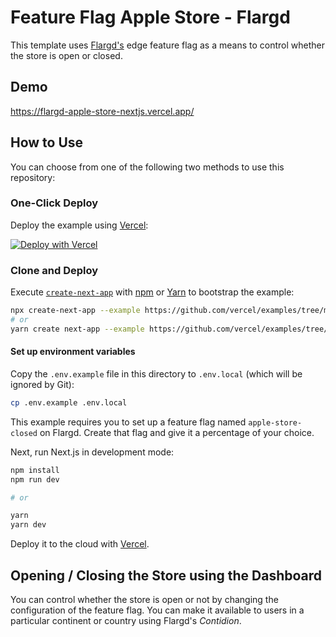 # Feature Flag Apple Store - Flargd

This template uses [Flargd's](https://github.com/pmbanugo/flargd) edge feature flag as a means to control whether the store is open or closed.

## Demo

https://flargd-apple-store-nextjs.vercel.app/

## How to Use

You can choose from one of the following two methods to use this repository:

### One-Click Deploy

Deploy the example using [Vercel](https://vercel.com?utm_source=github&utm_medium=readme&utm_campaign=flargd-examples):

[![Deploy with Vercel](https://vercel.com/button)](https://vercel.com/new/clone?repository-url=https%3A%2F%2Fgithub.com%2Fpmbanugo%2Fflargd-examples%2Ftree%2Fmain%2Fedge-middleware%2Fvercel-feature-flag-apple-store-nextjs&env=EDGE_FLAGS_HOST,EDGE_FLAGS_APP&envDescription=The%20URL%20to%20Flargd%20server&redirect-url=https%3A%2F%2Fgithub.com%2Fpmbanugo%2Fflargd)

### Clone and Deploy

Execute [`create-next-app`](https://github.com/vercel/next.js/tree/canary/packages/create-next-app) with [npm](https://docs.npmjs.com/cli/init) or [Yarn](https://yarnpkg.com/lang/en/docs/cli/create/) to bootstrap the example:

```bash
npx create-next-app --example https://github.com/vercel/examples/tree/main/edge-middleware/feature-flag-apple-store
# or
yarn create next-app --example https://github.com/vercel/examples/tree/main/edge-middleware/feature-flag-apple-store
```

#### Set up environment variables

Copy the `.env.example` file in this directory to `.env.local` (which will be ignored by Git):

```bash
cp .env.example .env.local
```

This example requires you to set up a feature flag named `apple-store-closed` on Flargd. Create that flag and give it a percentage of your choice.

Next, run Next.js in development mode:

```bash
npm install
npm run dev

# or

yarn
yarn dev
```

Deploy it to the cloud with [Vercel](https://vercel.com/new?utm_source=github&utm_medium=readme&utm_campaign=flargd-edge-middleware-example).

## Opening / Closing the Store using the Dashboard

You can control whether the store is open or not by changing the configuration of the feature flag. You can make it available to users in a particular continent or country using Flargd's _Contidion_.
